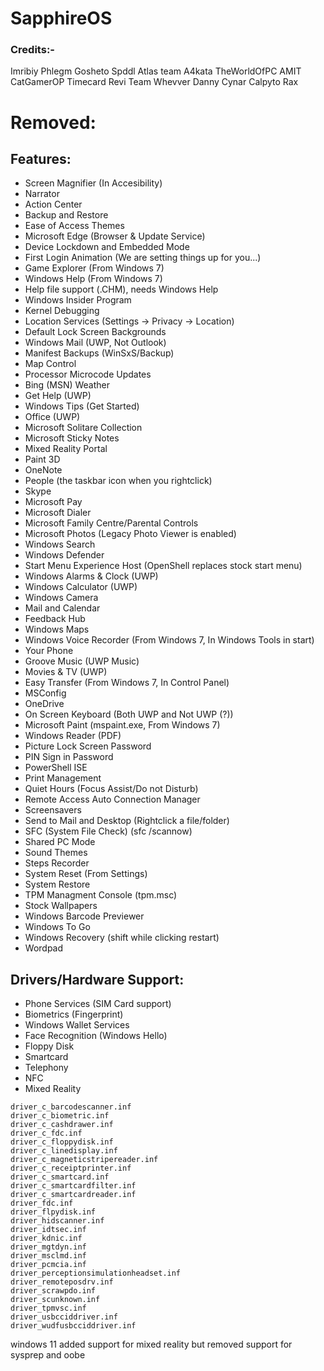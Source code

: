 # SapphireOS
### Credits:-
 Imribiy 
 Phlegm
 Gosheto
 Spddl
 Atlas team
 A4kata
 TheWorldOfPC
 AMIT
 CatGamerOP
 Timecard
 Revi Team
 Whevver
 Danny
 Cynar
 Calpyto
 Rax
 # Removed:

## Features:
- Screen Magnifier (In Accesibility)
- Narrator
- Action Center
- Backup and Restore
- Ease of Access Themes
- Microsoft Edge (Browser & Update Service)
- Device Lockdown and Embedded Mode
- First Login Animation (We are setting things up for you...)
- Game Explorer (From Windows 7)
- Windows Help (From Windows 7)
- Help file support (.CHM), needs Windows Help
- Windows Insider Program
- Kernel Debugging
- Location Services (Settings -> Privacy -> Location)
- Default Lock Screen Backgrounds
- Windows Mail (UWP, Not Outlook)
- Manifest Backups (WinSxS/Backup)
- Map Control
- Processor Microcode Updates
- Bing (MSN) Weather
- Get Help (UWP)
- Windows Tips (Get Started)
- Office (UWP)
- Microsoft Solitare Collection
- Microsoft Sticky Notes
- Mixed Reality Portal
- Paint 3D
- OneNote
- People (the taskbar icon when you rightclick)
- Skype
- Microsoft Pay
- Microsoft Dialer
- Microsoft Family Centre/Parental Controls
- Microsoft Photos (Legacy Photo Viewer is enabled)
- Windows Search  
- Windows Defender
- Start Menu Experience Host (OpenShell replaces stock start menu)
- Windows Alarms & Clock (UWP)
- Windows Calculator (UWP)
- Windows Camera
- Mail and Calendar
- Feedback Hub
- Windows Maps
- Windows Voice Recorder (From Windows 7, In Windows Tools in start)
- Your Phone
- Groove Music (UWP Music)
- Movies & TV (UWP)
- Easy Transfer (From Windows 7, In Control Panel)
- MSConfig
- OneDrive
- On Screen Keyboard (Both UWP and Not UWP (?))
- Microsoft Paint (mspaint.exe, From Windows 7)
- Windows Reader (PDF)
- Picture Lock Screen Password
- PIN Sign in Password
- PowerShell ISE
- Print Management
- Quiet Hours (Focus Assist/Do not Disturb)
- Remote Access Auto Connection Manager
- Screensavers
- Send to Mail and Desktop (Rightclick a file/folder)
- SFC (System File Check) (sfc /scannow)
- Shared PC Mode
- Sound Themes
- Steps Recorder
- System Reset (From Settings)
- System Restore
- TPM Managment Console (tpm.msc)
- Stock Wallpapers
- Windows Barcode Previewer
- Windows To Go
- Windows Recovery (shift while clicking restart)
- Wordpad

## Drivers/Hardware Support:
- Phone Services (SIM Card support)
- Biometrics (Fingerprint)
- Windows Wallet Services
- Face Recognition (Windows Hello)
- Floppy Disk
- Smartcard
- Telephony
- NFC
- Mixed Reality

```
driver_c_barcodescanner.inf
driver_c_biometric.inf
driver_c_cashdrawer.inf
driver_c_fdc.inf
driver_c_floppydisk.inf
driver_c_linedisplay.inf
driver_c_magneticstripereader.inf
driver_c_receiptprinter.inf
driver_c_smartcard.inf
driver_c_smartcardfilter.inf
driver_c_smartcardreader.inf
driver_fdc.inf
driver_flpydisk.inf
driver_hidscanner.inf
driver_idtsec.inf
driver_kdnic.inf
driver_mgtdyn.inf
driver_msclmd.inf
driver_pcmcia.inf
driver_perceptionsimulationheadset.inf
driver_remoteposdrv.inf
driver_scrawpdo.inf
driver_scunknown.inf
driver_tpmvsc.inf
driver_usbcciddriver.inf
driver_wudfusbcciddriver.inf
```

windows 11 added support for mixed reality but removed support for sysprep and oobe